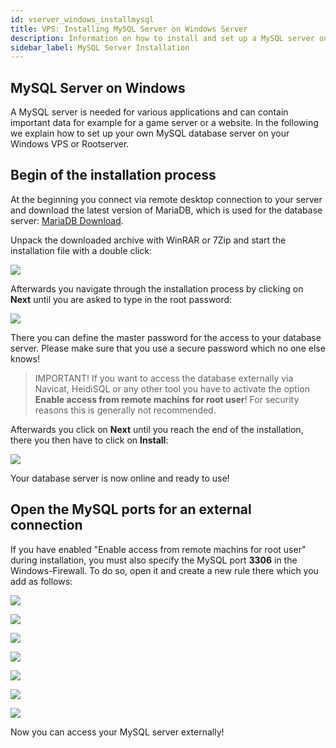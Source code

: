 ```yaml
---
id: vserver_windows_installmysql
title: VPS: Installing MySQL Server on Windows Server
description: Information on how to install and set up a MySQL server on your Windows server from ZAP-Hosting - ZAP-Hosting.com documentation
sidebar_label: MySQL Server Installation
---
```


## MySQL Server on Windows

A MySQL server is needed for various applications and can contain important data for example for a game server or a website. In the following we explain how to set up your own MySQL database server on your Windows VPS or Rootserver.



## Begin of the installation process

At the beginning you connect via remote desktop connection to your server and download the latest version of MariaDB, which is used for the database server: [MariaDB Download](https://native-network.net/downloads/download/895/). 

Unpack the downloaded archive with WinRAR or 7Zip and start the installation file with a double click: 

![](https://screensaver01.zap-hosting.com/index.php/s/AP5CLB42cSkyDtW/preview)

Afterwards you navigate through the installation process by clicking on **Next** until you are asked to type in the root password:

![](https://screensaver01.zap-hosting.com/index.php/s/wd6pAmZ2g5nFDqx/preview)

There you can define the master password for the access to your database server. Please make sure that you use a secure password which no one else knows!

> IMPORTANT! If you want to access the database externally via Navicat, HeidiSQL or any other tool you have to activate the option **Enable access from remote machins for root user**! For security reasons this is generally not recommended.

Afterwards you click on **Next** until you reach the end of the installation, there you then have to click on **Install**:

![](https://screensaver01.zap-hosting.com/index.php/s/TM4Mkr6FftcDcH8/preview)

Your database server is now online and ready to use!

## Open the MySQL ports for an external connection

If you have enabled "Enable access from remote machins for root user" during installation, you must also specify the MySQL port **3306** in the 
Windows-Firewall. To do so, open it and create a new rule there which you add as follows:

![](https://screensaver01.zap-hosting.com/index.php/s/2bjZ7FRfZLytkYR/preview)

![](https://screensaver01.zap-hosting.com/index.php/s/wRq6FsrBfoFe6pA/preview)

![](https://screensaver01.zap-hosting.com/index.php/s/MDydornj7T7fcxE/preview)

![](https://screensaver01.zap-hosting.com/index.php/s/StD3CdZ5WSD9n3M/preview)

![](https://screensaver01.zap-hosting.com/index.php/s/CDqwNXzywgHq3Yc/preview)

![](https://screensaver01.zap-hosting.com/index.php/s/DDeLHr5aCNL9a4X/preview)

![](https://screensaver01.zap-hosting.com/index.php/s/c6zQATN7m9nTMaE/preview)

Now you can access your MySQL server externally!
